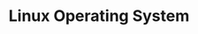 ---
title: Linux Operating System
layout: questions
parent: Questions
grand_parent: CompTIA A+ 220-1102 (Core 2)
permalink: /education/comptia/a-plus/core-two/questions/linux-operating-system/
has_children: false
questions:
    - question: "Which Linux command will display detailed information about all files and directories in the current directory, including system files?"
      answer: "`ls -la`"
    - question: "A command has generated a large amount of data on the screen. What could you add to the command to make the output more readable?"
      answer: "Either | more or | less."
    - question: "What command would allow you to delete the contents of the folder /home/jaime/junk and all its subdirectories?"
      answer: "`rm -r /home/jaime/junk`"
    - question: "What command could you use to move a file names.doc from your current directory to the USB stick linked to folder /mnt/usb?"
      answer: "`mv names.doc /mnt/usb`"
    - question: "A file is secured with the numeric permissions 0774. What rights does another user account have over the file?"
      answer: "Read-only."
    - question: "Which Linux command allows a user to run a specific command or program with superuser/root privileges?"
      answer: "`sudo`"
---